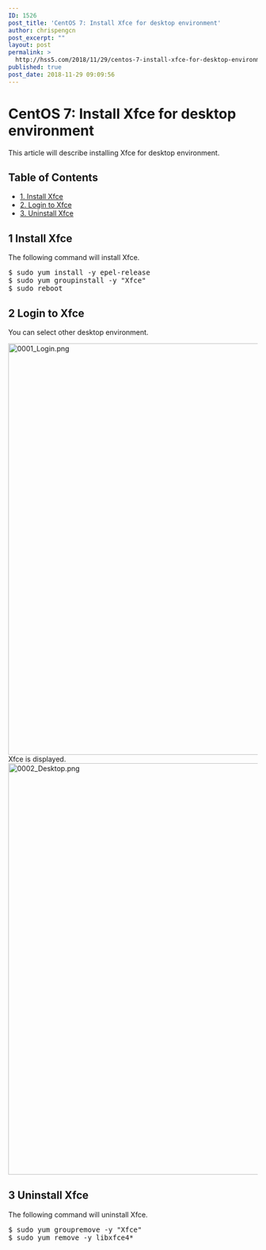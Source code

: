 ```yaml
---
ID: 1526
post_title: 'CentOS 7: Install Xfce for desktop environment'
author: chrispengcn
post_excerpt: ""
layout: post
permalink: >
  http://hss5.com/2018/11/29/centos-7-install-xfce-for-desktop-environment/
published: true
post_date: 2018-11-29 09:09:56
---
```

<div class="n j-blog-meta j-blog-post--header">
<h1 class="j-blog-header j-blog-headline j-blog-post--headline">CentOS 7: Install Xfce for desktop environment</h1>
</div>
<div class="post j-blog-content">
<div id="cc-matrix-3591349492">
<div id="cc-m-12871265892" class="j-module n j-text ">

This article will describe installing Xfce for desktop environment.

</div>
<div id="cc-m-12871265992" class="j-module n j-spacing ">
<div class="cc-m-spacer"></div>
</div>
<div id="cc-m-12871266092" class="j-module n j-sharebuttons ">
<div class="cc-sharebuttons-element cc-sharebuttons-size-32 cc-sharebuttons-style-colored cc-sharebuttons-design-square cc-sharebuttons-align-left"></div>
</div>
<div id="cc-m-12871266192" class="j-module n j-text ">
<div id="content">
<div id="table-of-contents">
<h2>Table of Contents</h2>
<div id="text-table-of-contents">
<ul>
 	<li><a href="https://www.hiroom2.com/2017/07/26/centos-7-xfce-en/#sec-1">1. Install Xfce</a></li>
 	<li><a href="https://www.hiroom2.com/2017/07/26/centos-7-xfce-en/#sec-2">2. Login to Xfce</a></li>
 	<li><a href="https://www.hiroom2.com/2017/07/26/centos-7-xfce-en/#sec-3">3. Uninstall Xfce</a></li>
</ul>
</div>
</div>
<div id="outline-container-sec-1" class="outline-2">
<h2 id="sec-1"><span class="section-number-2">1</span> Install Xfce</h2>
<div id="text-1" class="outline-text-2">

The following command will install Xfce.
<pre class="example">$ sudo yum install -y epel-release
$ sudo yum groupinstall -y "Xfce"
$ sudo reboot
</pre>
</div>
</div>
<div id="outline-container-sec-2" class="outline-2">
<h2 id="sec-2"><span class="section-number-2">2</span> Login to Xfce</h2>
<div id="text-2" class="outline-text-2">

You can select other desktop environment.
<div class="figure">

<img class="alignnone size-full wp-image-1529" src="http://hss5.com/wp-content/uploads/2018/11/0001_Login-1.png" width="1024" height="830" alt="0001_Login.png" />

</div>
Xfce is displayed.
<div class="figure">

<img class="alignnone size-full wp-image-1530" src="http://hss5.com/wp-content/uploads/2018/11/0002_Desktop-1.png" width="1024" height="830" alt="0002_Desktop.png" />

</div>
</div>
</div>
<div id="outline-container-sec-3" class="outline-2">
<h2 id="sec-3"><span class="section-number-2">3</span> Uninstall Xfce</h2>
<div id="text-3" class="outline-text-2">

The following command will uninstall Xfce.
<pre class="example">$ sudo yum groupremove -y "Xfce"
$ sudo yum remove -y libxfce4*
</pre>
</div>
</div>
</div>
</div>
<div id="cc-m-12871266292" class="j-module n j-spacing "></div>
</div>
</div>